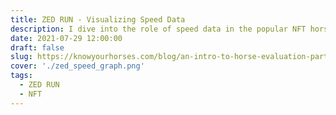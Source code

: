 ```yaml
---
title: ZED RUN - Visualizing Speed Data
description: I dive into the role of speed data in the popular NFT horseracing game, ZED RUN.
date: 2021-07-29 12:00:00
draft: false
slug: https://knowyourhorses.com/blog/an-intro-to-horse-evaluation-part-3-visualizing-speed-data
cover: './zed_speed_graph.png'
tags:
  - ZED RUN
  - NFT
---
```

